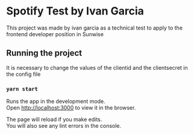 # Spotify Test by Ivan Garcia

This project was made by ivan garcia as a technical test to apply to the frontend developer position in Sunwise

## Running the project 

It is necessary to change the values ​​of the clientid and the clientsecret in the config file

### `yarn start`

Runs the app in the development mode.\
Open [http://localhost:3000](http://localhost:3000) to view it in the browser.

The page will reload if you make edits.\
You will also see any lint errors in the console.

